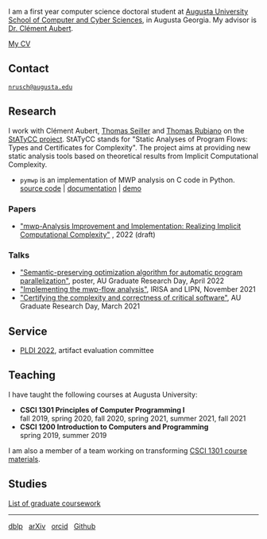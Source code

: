 I am a first year computer science doctoral student at [Augusta University][AU]
[School of Computer and Cyber Sciences][CCS], in Augusta Georgia. My advisor is
[Dr. Clément Aubert][CA].

[My CV][CV]

## Contact

[`nrusch@augusta.edu`][@]

## Research

I work with Clément Aubert, [Thomas Seiller][TS] and [Thomas Rubiano][TR] on the
[StATyCC project][STATYCC]. StATyCC stands for "Static Analyses of Program 
Flows: Types and Certificates for Complexity". The project aims at providing new
static analysis tools based on theoretical results from Implicit Computational
Complexity.

- `pymwp` is an implementation of MWP analysis on C code in Python.<br/>
[source code](https://github.com/statycc/pymwp)
| [documentation](https://statycc.github.io/pymwp/)
| [demo](https://statycc.github.io/pymwp/demo/)

### Papers

- ["mwp-Analysis Improvement and Implementation: Realizing Implicit Computational Complexity"](https://arxiv.org/abs/2203.03943)
  , 2022 (draft)

### Talks

- ["Semantic-preserving optimization algorithm for automatic program parallelization"](./posts/2022-graduate-research-day), poster, 
  AU Graduate Research Day, April 2022 
- ["Implementing the mwp-flow analysis"](./posts/2021-implementing-the-mwp-flow-analysis), 
  IRISA and LIPN, November 2021
- ["Certifying the complexity and correctness of critical software"](./posts/2021-graduate-research-day), 
  AU Graduate Research Day, March 2021

## Service

- [PLDI 2022](https://pldi22.sigplan.org/committee/pldi-2022-PLDI-Research-Artifacts-artifact-evaluation-committee), artifact evaluation committee

## Teaching

I have taught the following courses at Augusta University:

- **CSCI 1301 Principles of Computer Programming I**<br/>fall 2019, spring 2020,
  fall 2020, spring 2021, summer 2021, fall 2021
- **CSCI 1200 Introduction to Computers and Programming**<br/>spring 2019,
  summer 2019

I am also a member of a team working on
transforming [CSCI 1301 course materials][1301].

## Studies

[List of graduate coursework](./posts/coursework)

* * *

[dblp](https://dblp.org/pid/296/3722) &nbsp;
[arXiv](https://arxiv.org/search/?query=Rusch%2C+Neea&searchtype=author) &nbsp;
[orcid](https://orcid.org/0000-0002-7354-5330) &nbsp;
[Github](https://github.com/nkrusch)

[AU]: https://www.augusta.edu/

[CCS]: https://www.augusta.edu/ccs/

[CA]: https://spots.augusta.edu/caubert/

[CV]: ./cv.pdf

[@]: mailto:nrusch@augusta.edu

[TS]: https://www.seiller.org/

[TR]: https://people.irisa.fr/Thomas.Rubiano/

[STATYCC]: https://spots.augusta.edu/caubert/research/statycc/

[1301]: https://csci-1301.github.io/about.html
